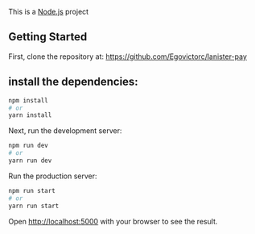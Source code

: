 This is a [Node.js](https://nodejs.org/) project 

## Getting Started
First, clone the repository at: https://github.com/Egovictorc/lanister-pay 

## install the dependencies:
```bash
npm install
# or
yarn install
```

Next, run the development server:
```bash
npm run dev
# or
yarn run dev
```

Run the production server:
```bash
npm run start
# or
yarn run start
```

Open [http://localhost:5000](http://localhost:5000) with your browser to see the result.
